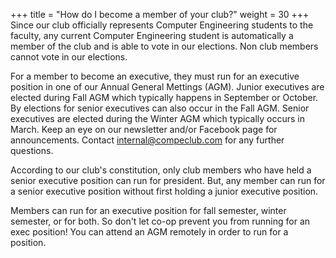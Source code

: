 +++
title = "How do I become a member of your club?"
weight = 30
+++
Since our club officially represents Computer Engineering students to the faculty, any current Computer Engineering student is automatically a member of the club and is able to vote in our elections. Non club members cannot vote in our elections.

For a member to become an executive, they must run for an executive position in one of our Annual General Mettings (AGM). Junior executives are elected during Fall AGM which typically happens in September or October. By elections for senior executives can also occur in the Fall AGM. Senior executives are elected during the Winter AGM which typically occurs in March. Keep an eye on our newsletter and/or Facebook page for announcements. Contact <internal@compeclub.com> for any further questions.

According to our club's constitution, only club members who have held a senior executive position can run for president. But, any member can run for a senior executive position without first holding a junior executive position.

Members can run for an executive position for fall semester, winter semester, or for both. So don't let co-op prevent you from running for an exec position! You can attend an AGM remotely in order to run for a position.
